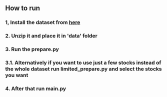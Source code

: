 ## How to run

### 1, Install the dataset from [here](https://www.kaggle.com/datasets/jacksoncrow/stock-market-dataset)

### 2. Unzip it and place it in 'data' folder

### 3. Run the prepare.py

### 3.1. Alternatively if you want to use just a few stocks instead of the whole dataset run limited_prepare.py and select the stocks you want

### 4. After that run main.py
